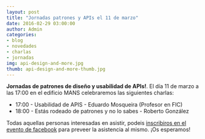 ```yaml
---
layout: post
title: "Jornadas patrones y APIs el 11 de marzo"
date: 2016-02-29 03:00:00
author: Admin
categories: 
- blog 
- novedades
- charlas
- jornadas
img: api-design-and-more.jpg
thumb: api-design-and-more-thumb.jpg
---
```


<b>Jornadas de patrones de diseño y usabilidad de APIs!</b>.
El día 11 de marzo a las 17:00 en el edificio MANS celebraremos las siguientes charlas:
<ul>
<li>17:00 - Usabilidad de APIS - Eduardo Mosqueira (Profesor en FIC)</li>
<li>18:00 - Estás rodeado de patrones y no lo sabes - Roberto González </li>
</ul>
Todas aquellas personas interesadas en asistir, podeis <a href="https://www.facebook.com/events/686354584800865/">inscribiros en el evento de facebook</a> para preveer la asistencia al mismo. ¡Os esperamos!

[hampden]: https://github.com/jekyll/jekyll
